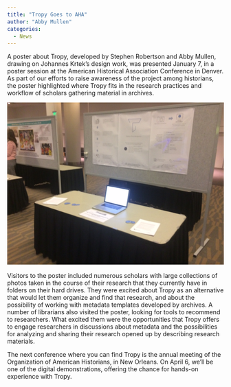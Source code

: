 ```yaml
---
title: "Tropy Goes to AHA"
author: "Abby Mullen"
categories:
  - News
---
```


A poster about Tropy, developed by Stephen Robertson and Abby Mullen, drawing on Johannes Krtek’s design work, was presented January 7, in a poster session at the American Historical Association Conference in Denver. As part of our efforts to raise awareness of the project among historians, the poster highlighted where Tropy fits in the research practices and workflow of scholars gathering material in archives.

![Tropy at AHA](/assets/images/blog/2017/01/Tropy@AHA2017.jpg)

Visitors to the poster included numerous scholars with large collections of photos taken in the course of their research that they currently have in folders on their hard drives. They were excited about Tropy as an alternative that would let them organize and find that research, and about the possibility of working with metadata templates developed by archives. A number of librarians also visited the poster, looking for tools to recommend to researchers. What excited them were the opportunities that Tropy offers to engage researchers in discussions about metadata and the possibilities for analyzing and sharing their research opened up by describing research materials.

The next conference where you can find Tropy is the annual meeting of the Organization of American Historians, in New Orleans. On April 6, we’ll be one of the digital demonstrations, offering the chance for hands-on experience with Tropy.
